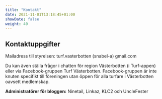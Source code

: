 ```yaml
---
title: "Kontakt"
date: 2021-11-01T13:18:45+01:00
showDate: false
weight: 40
---
```

## Kontaktuppgifter

Mailadress till styrelsen: turf.vasterbotten (snabel-a) gmail.com

Du kan även ställa frågor i chatten för region Västerbotten (i Turf-appen) eller via Facebook-gruppen Turf Västerbotten. Facebook-gruppen är inte knuten specifikt till föreningen utan öppen för alla turfare i Västerbotten oavsett medlemskap.

**Administratörer för bloggen:** Ninetail, Linkaz, KLC2 och UncleFester

